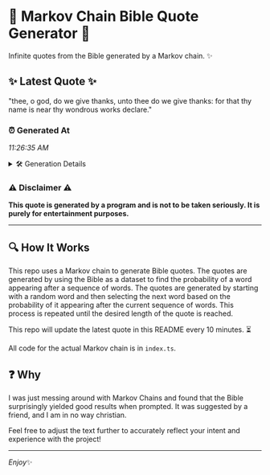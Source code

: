 # 📖 Markov Chain Bible Quote Generator 📖

Infinite quotes from the Bible generated by a Markov chain. ✨

## ✨ Latest Quote ✨
"thee, o god, do we give thanks, unto thee do we give thanks: for that thy name is near thy wondrous works declare."

### ⏰ Generated At
*11:26:35 AM*

<details>
    <summary>🛠️ Generation Details</summary>
    <p>
        <strong>🌱 Seed:</strong> thee,<br>
        <strong>🔄 Iterations:</strong> 22<br>
        <strong>📜 Context History:</strong><br>[ thee, ]: o<br>[ thee,, o ]: god,<br>[ thee,, o, god, ]: do<br>[ thee,, o, god,, do ]: we<br>[ thee,, o, god,, do, we ]: give<br>[ thee,, o, god,, do, we, give ]: thanks,<br>[ o, god,, do, we, give, thanks, ]: unto<br>[ god,, do, we, give, thanks,, unto ]: thee<br>[ do, we, give, thanks,, unto, thee ]: do<br>[ we, give, thanks,, unto, thee, do ]: we<br>[ give, thanks,, unto, thee, do, we ]: give<br>[ thanks,, unto, thee, do, we, give ]: thanks:<br>[ unto, thee, do, we, give, thanks: ]: for<br>[ thee, do, we, give, thanks:, for ]: that<br>[ do, we, give, thanks:, for, that ]: thy<br>[ we, give, thanks:, for, that, thy ]: name<br>[ give, thanks:, for, that, thy, name ]: is<br>[ thanks:, for, that, thy, name, is ]: near<br>[ for, that, thy, name, is, near ]: thy<br>[ that, thy, name, is, near, thy ]: wondrous<br>[ thy, name, is, near, thy, wondrous ]: works<br>[ name, is, near, thy, wondrous, works ]: declare.<br>
    </p>
</details>

### ⚠️ Disclaimer ⚠️
**This quote is generated by a program and is not to be taken seriously. It is purely for entertainment purposes.**

---

## 🔍 How It Works

This repo uses a Markov chain to generate Bible quotes. The quotes are generated by using the Bible as a dataset to find the probability of a word appearing after a sequence of words. The quotes are generated by starting with a random word and then selecting the next word based on the probability of it appearing after the current sequence of words. This process is repeated until the desired length of the quote is reached.

This repo will update the latest quote in this README every 10 minutes. ⏳

All code for the actual Markov chain is in `index.ts`.

## ❓ Why

I was just messing around with Markov Chains and found that the Bible surprisingly yielded good results when prompted. 
It was suggested by a friend, and I am in no way christian.

Feel free to adjust the text further to accurately reflect your intent and experience with the project!

---

*Enjoy*✨
